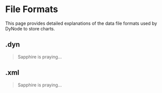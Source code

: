 # File Formats

This page provides detailed explanations of the data file formats used by DyNode to store charts.

## .dyn

> Sapphire is praying...

## .xml

> Sapphire is praying...
